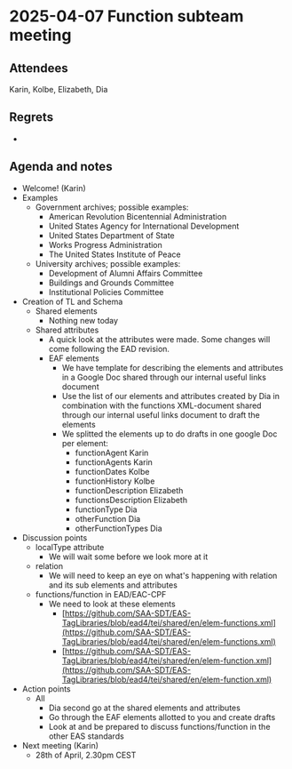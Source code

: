 # 2025-04-07 Function subteam meeting


## Attendees

Karin, Kolbe, Elizabeth, Dia


## Regrets

-


## Agenda and notes



* Welcome! (Karin)
* Examples
    * Government archives; possible examples:
        * American Revolution Bicentennial Administration
        * United States Agency for International Development
        * United States Department of State
        * Works Progress Administration
        * The United States Institute of Peace
    * University archives; possible examples:
        * Development of Alumni Affairs Committee
        * Buildings and Grounds Committee
        * Institutional Policies Committee
* Creation of TL and Schema
    * Shared elements
        * Nothing new today
    * Shared attributes
        * A quick look at the attributes were made. Some changes will come following the EAD revision.
        * EAF elements
            * We have template for describing the elements and attributes in a Google Doc shared through our internal useful links document
            * Use the list of our elements and attributes created by Dia in combination with the functions XML-document shared through our internal useful links document to draft the elements 
            * We splitted the elements up to do drafts in one google Doc per element:
                * functionAgent 	Karin
                * functionAgents Karin
                * functionDates 	Kolbe
                * functionHistory Kolbe
                * functionDescription Elizabeth
                * functionsDescription Elizabeth
                * functionType Dia
                * otherFunction 	Dia
                * otherFunctionTypes Dia
* Discussion points
    * localType attribute
        * We will wait some before we look more at it
    * relation
        * We will need to keep an eye on what's happening with relation and its sub elements and attributes
    * functions/function in EAD/EAC-CPF
        * We need to look at these elements
            * [https://github.com/SAA-SDT/EAS-TagLibraries/blob/ead4/tei/shared/en/elem-functions.xml](https://github.com/SAA-SDT/EAS-TagLibraries/blob/ead4/tei/shared/en/elem-functions.xml)
            * [https://github.com/SAA-SDT/EAS-TagLibraries/blob/ead4/tei/shared/en/elem-function.xml](https://github.com/SAA-SDT/EAS-TagLibraries/blob/ead4/tei/shared/en/elem-function.xml) 
* Action points
    * All
        * Dia second go at the shared elements and attributes
        * Go through the EAF elements allotted to you and create drafts
        * Look at and be prepared to discuss functions/function in the other EAS standards
* Next meeting (Karin)
    * 28th of April, 2.30pm CEST
